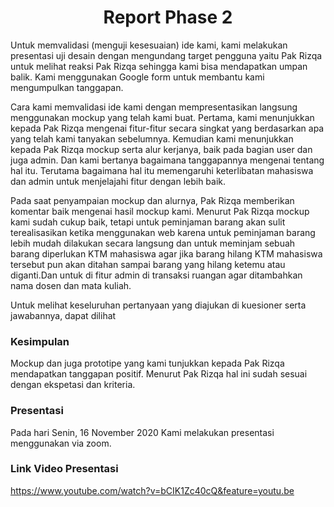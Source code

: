 <h1 align="center"> Report Phase 2 </h1>
Untuk memvalidasi (menguji kesesuaian) ide kami, kami melakukan presentasi uji desain dengan mengundang target pengguna yaitu Pak Rizqa untuk melihat reaksi Pak Rizqa sehingga kami bisa mendapatkan umpan balik. Kami menggunakan Google form untuk membantu kami mengumpulkan tanggapan.


Cara kami memvalidasi ide kami dengan mempresentasikan langsung menggunakan mockup yang telah kami buat. Pertama, kami menunjukkan kepada Pak Rizqa mengenai fitur-fitur secara singkat yang berdasarkan apa yang telah kami tanyakan sebelumnya. Kemudian kami menunjukkan kepada Pak Rizqa mockup serta alur kerjanya, baik pada bagian user dan juga admin. Dan kami bertanya bagaimana tanggapannya mengenai tentang hal itu. Terutama bagaimana hal itu memengaruhi keterlibatan mahasiswa dan admin untuk menjelajahi fitur dengan lebih baik.

Pada saat penyampaian mockup dan alurnya, Pak Rizqa memberikan komentar baik mengenai hasil mockup kami. Menurut Pak Rizqa mockup kami sudah cukup baik, tetapi untuk peminjaman barang akan sulit terealisasikan ketika menggunakan web karena untuk peminjaman barang lebih mudah dilakukan secara langsung dan untuk meminjam sebuah barang diperlukan KTM mahasiswa agar jika barang hilang KTM mahasiswa tersebut pun akan ditahan sampai barang yang hilang ketemu atau diganti.Dan untuk di fitur admin di transaksi ruangan agar ditambahkan nama dosen dan mata kuliah.

Untuk melihat keseluruhan pertanyaan yang diajukan di kuesioner serta jawabannya, dapat dilihat

### Kesimpulan
Mockup dan juga prototipe yang kami tunjukkan kepada Pak Rizqa mendapatkan tanggapan positif. Menurut Pak Rizqa hal ini sudah sesuai dengan ekspetasi dan kriteria.

### Presentasi
Pada hari Senin, 16 November 2020 Kami melakukan presentasi menggunakan via zoom.

### Link Video Presentasi
https://www.youtube.com/watch?v=bCIK1Zc40cQ&feature=youtu.be

